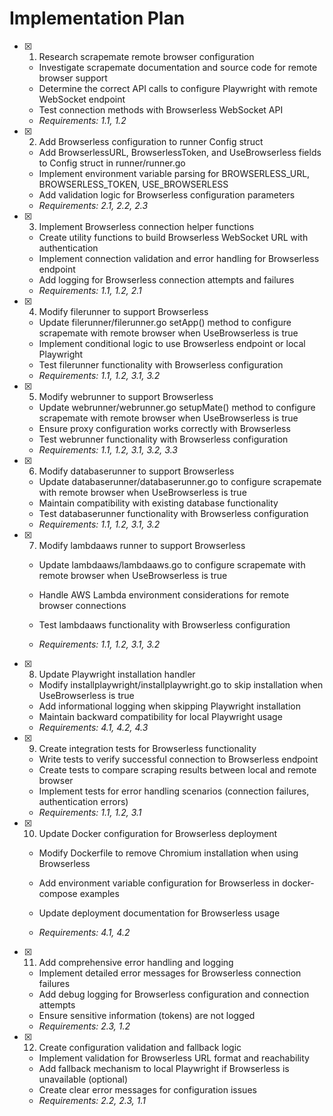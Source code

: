 # Implementation Plan

- [x] 1. Research scrapemate remote browser configuration




  - Investigate scrapemate documentation and source code for remote browser support
  - Determine the correct API calls to configure Playwright with remote WebSocket endpoint
  - Test connection methods with Browserless WebSocket API
  - _Requirements: 1.1, 1.2_

- [x] 2. Add Browserless configuration to runner Config struct




  - Add BrowserlessURL, BrowserlessToken, and UseBrowserless fields to Config struct in runner/runner.go
  - Implement environment variable parsing for BROWSERLESS_URL, BROWSERLESS_TOKEN, USE_BROWSERLESS
  - Add validation logic for Browserless configuration parameters
  - _Requirements: 2.1, 2.2, 2.3_

- [x] 3. Implement Browserless connection helper functions

  - Create utility functions to build Browserless WebSocket URL with authentication
  - Implement connection validation and error handling for Browserless endpoint
  - Add logging for Browserless connection attempts and failures
  - _Requirements: 1.1, 1.2, 2.1_

- [x] 4. Modify filerunner to support Browserless

  - Update filerunner/filerunner.go setApp() method to configure scrapemate with remote browser when UseBrowserless is true
  - Implement conditional logic to use Browserless endpoint or local Playwright
  - Test filerunner functionality with Browserless configuration
  - _Requirements: 1.1, 1.2, 3.1, 3.2_

- [x] 5. Modify webrunner to support Browserless

  - Update webrunner/webrunner.go setupMate() method to configure scrapemate with remote browser when UseBrowserless is true
  - Ensure proxy configuration works correctly with Browserless
  - Test webrunner functionality with Browserless configuration
  - _Requirements: 1.1, 1.2, 3.1, 3.2, 3.3_

- [x] 6. Modify databaserunner to support Browserless

  - Update databaserunner/databaserunner.go to configure scrapemate with remote browser when UseBrowserless is true
  - Maintain compatibility with existing database functionality
  - Test databaserunner functionality with Browserless configuration
  - _Requirements: 1.1, 1.2, 3.1, 3.2_

- [x] 7. Modify lambdaaws runner to support Browserless

  - Update lambdaaws/lambdaaws.go to configure scrapemate with remote browser when UseBrowserless is true
  - Handle AWS Lambda environment considerations for remote browser connections
  - Test lambdaaws functionality with Browserless configuration

  - _Requirements: 1.1, 1.2, 3.1, 3.2_

- [x] 8. Update Playwright installation handler

  - Modify installplaywright/installplaywright.go to skip installation when UseBrowserless is true
  - Add informational logging when skipping Playwright installation
  - Maintain backward compatibility for local Playwright usage
  - _Requirements: 4.1, 4.2, 4.3_


- [x] 9. Create integration tests for Browserless functionality




  - Write tests to verify successful connection to Browserless endpoint
  - Create tests to compare scraping results between local and remote browser
  - Implement tests for error handling scenarios (connection failures, authentication errors)
  - _Requirements: 1.1, 1.2, 3.1_

- [x] 10. Update Docker configuration for Browserless deployment






  - Modify Dockerfile to remove Chromium installation when using Browserless

  - Add environment variable configuration for Browserless in docker-compose examples
  - Update deployment documentation for Browserless usage
  - _Requirements: 4.1, 4.2_

- [x] 11. Add comprehensive error handling and logging






  - Implement detailed error messages for Browserless connection failures
  - Add debug logging for Browserless configuration and connection attempts
  - Ensure sensitive information (tokens) are not logged
  - _Requirements: 2.3, 1.2_

- [x] 12. Create configuration validation and fallback logic





  - Implement validation for Browserless URL format and reachability
  - Add fallback mechanism to local Playwright if Browserless is unavailable (optional)
  - Create clear error messages for configuration issues
  - _Requirements: 2.2, 2.3, 1.1_
